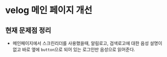 # velog 메인 페이지 개선 

## 현재 문제점 정리
- 메인페이지에서 스크린리더를 사용했을때, 알림로고, 검색로고에 대한 음성 설명이 없고 바로 옆에 `button`으로 되어 있는 로그인만 음성으로 읽어준다.

